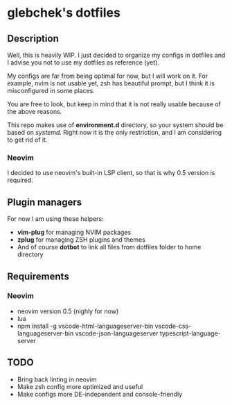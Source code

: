 # glebchek's dotfiles

## Description

Well, this is heavily WIP. I just decided to organize my configs in dotfiles and I advise you not to use my dotfiles as reference (yet).

My configs are far from being optimal for now, but I will work on it. For example, nvim is not usable yet, zsh has beautiful prompt, but I think it is misconfigured in some places.

You are free to look, but keep in mind that it is not really usable because of the above reasons.

This repo makes use of **environment.d** directory, so your system should be based on *systemd*. Right now it is the only restriction, and I am considering to get rid of it.

### Neovim

I decided to use neovim's built-in LSP client, so that is why 0.5 version is required.

## Plugin managers

For now I am using these helpers:

- **vim-plug** for managing NVIM packages
- **zplug** for managing ZSH plugins and themes
- And of course **dotbot** to link all files from dotfiles folder to home directory

## Requirements

### Neovim

- neovim version 0.5 (nighly for now)
- lua
- npm install -g vscode-html-languageserver-bin vscode-css-languageserver-bin vscode-json-languageserver typescript-language-server

## TODO

- Bring back linting in neovim
- Make zsh config more optimized and useful
- Make configs more DE-independent and console-friendly
